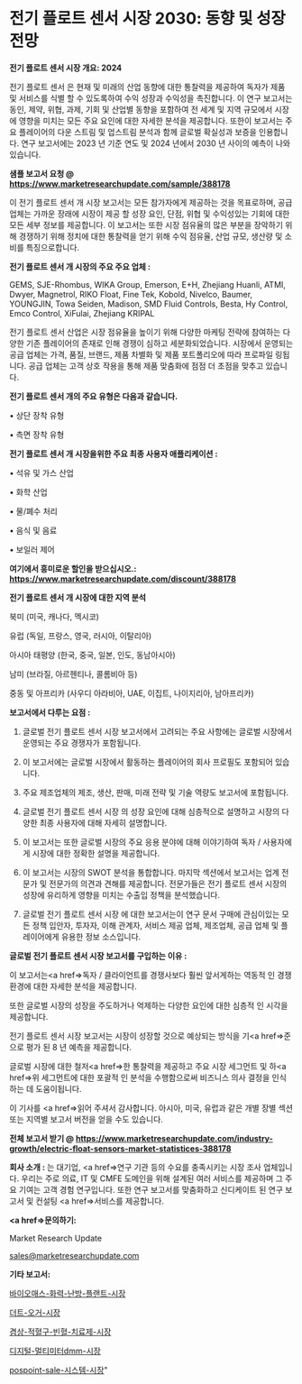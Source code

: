 # 전기 플로트 센서 시장 2030: 동향 및 성장 전망

<strong>전기 플로트 센서 시장 개요: 2024</strong>

전기 플로트 센서 은 현재 및 미래의 산업 동향에 대한 통찰력을 제공하여 독자가 제품 및 서비스를 식별 할 수 있도록하여 수익 성장과 수익성을 촉진합니다. 이 연구 보고서는 동인, 제약, 위협, 과제, 기회 및 산업별 동향을 포함하여 전 세계 및 지역 규모에서 시장에 영향을 미치는 모든 주요 요인에 대한 자세한 분석을 제공합니다. 또한이 보고서는 주요 플레이어의 다운 스트림 및 업스트림 분석과 함께 글로벌 확실성과 보증을 인용합니다. 연구 보고서에는 2023 년 기준 연도 및 2024 년에서 2030 년 사이의 예측이 나와 있습니다.



<strong>샘플 보고서 요청 @ <a href=https://www.marketresearchupdate.com/sample/388178>https://www.marketresearchupdate.com/sample/388178</a></strong>

이 전기 플로트 센서 개 시장 보고서는 모든 참가자에게 제공하는 것을 목표로하며, 공급 업체는 가까운 장래에 시장이 제공 할 성장 요인, 단점, 위협 및 수익성있는 기회에 대한 모든 세부 정보를 제공합니다. 이 보고서는 또한 시장 점유율의 많은 부분을 장악하기 위해 경쟁하기 위해 정치에 대한 통찰력을 얻기 위해 수익 점유율, 산업 규모, 생산량 및 소비를 특징으로합니다.



<strong>전기 플로트 센서 개 시장의 주요 주요 업체 :</strong>

GEMS, SJE-Rhombus, WIKA Group, Emerson, E+H, Zhejiang Huanli, ATMI, Dwyer, Magnetrol, RIKO Float, Fine Tek, Kobold, Nivelco, Baumer, YOUNGJIN, Towa Seiden, Madison, SMD Fluid Controls, Besta, Hy Control, Emco Control, XiFulai, Zhejiang KRIPAL

전기 플로트 센서 산업은 시장 점유율을 높이기 위해 다양한 마케팅 전략에 참여하는 다양한 기존 플레이어의 존재로 인해 경쟁이 심하고 세분화되었습니다. 시장에서 운영되는 공급 업체는 가격, 품질, 브랜드, 제품 차별화 및 제품 포트폴리오에 따라 프로파일 링됩니다. 공급 업체는 고객 상호 작용을 통해 제품 맞춤화에 점점 더 초점을 맞추고 있습니다.



<strong>전기 플로트 센서 개의 주요 유형은 다음과 같습니다.</strong>

• 상단 장착 유형

• 측면 장착 유형



<strong>전기 플로트 센서 개 시장을위한 주요 최종 사용자 애플리케이션 :</strong>

• 석유 및 가스 산업

• 화학 산업

• 물/폐수 처리

• 음식 및 음료

• 보일러 제어



<strong>여기에서 흥미로운 할인을 받으십시오.: <a href=https://www.marketresearchupdate.com/discount/388178>https://www.marketresearchupdate.com/discount/388178</a></strong>



<strong>전기 플로트 센서 개 시장에 대한 지역 분석</strong>

북미 (미국, 캐나다, 멕시코)

유럽 (독일, 프랑스, 영국, 러시아, 이탈리아)

아시아 태평양 (한국, 중국, 일본, 인도, 동남아시아)

남미 (브라질, 아르헨티나, 콜롬비아 등)

중동 및 아프리카 (사우디 아라비아, UAE, 이집트, 나이지리아, 남아프리카)



<strong>보고서에서 다루는 요점 :</strong>

1. 글로벌 전기 플로트 센서 시장 보고서에서 고려되는 주요 사항에는 글로벌 시장에서 운영되는 주요 경쟁자가 포함됩니다.

2. 이 보고서에는 글로벌 시장에서 활동하는 플레이어의 회사 프로필도 포함되어 있습니다.

3. 주요 제조업체의 제조, 생산, 판매, 미래 전략 및 기술 역량도 보고서에 포함됩니다.

4. 글로벌 전기 플로트 센서 시장 의 성장 요인에 대해 심층적으로 설명하고 시장의 다양한 최종 사용자에 대해 자세히 설명합니다.

5. 이 보고서는 또한 글로벌 시장의 주요 응용 분야에 대해 이야기하여 독자 / 사용자에게 시장에 대한 정확한 설명을 제공합니다.

6. 이 보고서는 시장의 SWOT 분석을 통합합니다. 마지막 섹션에서 보고서는 업계 전문가 및 전문가의 의견과 견해를 제공합니다. 전문가들은 전기 플로트 센서 시장의 성장에 유리하게 영향을 미치는 수출입 정책을 분석했습니다.

7. 글로벌 전기 플로트 센서 시장 에 대한 보고서는이 연구 문서 구매에 관심이있는 모든 정책 입안자, 투자자, 이해 관계자, 서비스 제공 업체, 제조업체, 공급 업체 및 플레이어에게 유용한 정보 소스입니다.



<strong>글로벌 전기 플로트 센서 시장 보고서를 구입하는 이유 :</strong>

이 보고서는<a href=>독자 / 클</a>라이언트를 경쟁사보다 훨씬 앞서게하는 역동적 인 경쟁 환경에 대한 자세한 분석을 제공합니다.

또한 글로벌 시장의 성장을 주도하거나 억제하는 다양한 요인에 대한 심층적 인 시각을 제공합니다.

전기 플로트 센서 시장 보고서는 시장이 성장할 것으로 예상되는 방식을 기<a href=>준으로</a> 평가 된 8 년 예측을 제공합니다.

글로벌 시장에 대한 철저<a href=>한 통찰력</a>을 제공하고 주요 시장 세그먼트 및 하<a href=>위 세그</a>먼트에 대한 포괄적 인 분석을 수행함으로써 비즈니스 의사 결정을 인식하는 데 도움이됩니다.

이 기사를 <a href=>읽어 주</a>셔서 감사합니다. 아시아, 미국, 유럽과 같은 개별 장별 섹션 또는 지역별 보고서 버전을 얻을 수도 있습니다.



<strong>전체 보고서 받기 @ <a href=https://www.marketresearchupdate.com/industry-growth/electric-float-sensors-market-statistices-388178>https://www.marketresearchupdate.com/industry-growth/electric-float-sensors-market-statistices-388178</a></strong>



<strong>회사 소개 :</strong>
는 대기업, <a href=>연구 기</a>관 등의 수요를 충족시키는 시장 조사 업체입니다. 우리는 주로 의료, IT 및 CMFE 도메인을 위해 설계된 여러 서비스를 제공하며 그 주요 기여는 고객 경험 연구입니다. 또한 연구 보고서를 맞춤화하고 신디케이트 된 연구 보고서 및 컨설팅 <a href=>서비</a>스를 제공합니다.



<strong><a href=>문의하기:</a></strong>

Market Research Update

sales@marketresearchupdate.com



<strong>기타 보고서:</strong>

<a href=https://www.linkedin.com/pulse/바이오매스-화력-난방-플랜트-시장-현재-및-미래-성장-2029/>바이오매스-화력-난방-플랜트-시장</a>

<a href=https://www.linkedin.com/pulse/더트-오거-시장-세분화-연구-및-목표-고객2029년-analytics-avenue-adventures-24-ana-xb0zf/>더트-오거-시장</a>

<a href=https://www.linkedin.com/pulse/겸상-적혈구-빈혈-치료제-시장-동향-및-성장-전망-market-matrix-musings-analysis-ti4mf/>겸상-적혈구-빈혈-치료제-시장</a>

<a href=https://www.linkedin.com/pulse/디지털-멀티미터dmm-시장-경쟁-분석-및-성장-잠재력-2030-survey-spotlight-pro-24-analysis-jeozf/>디지털-멀티미터dmm-시장</a>

<a href=https://www.linkedin.com/pulse/pospoint-sale-시스템-시장-경쟁-분석-및-성장-잠재력-2029-3bjjf/>pospoint-sale-시스템-시장</a>"
